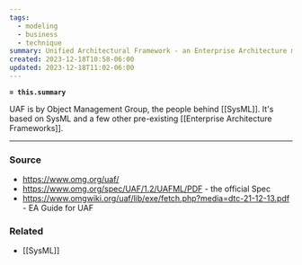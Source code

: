 ```yaml
---
tags:
  - modeling
  - business
  - technique
summary: Unified Architectural Framework - an Enterprise Architecture modeling solution
created: 2023-12-18T10:58-06:00
updated: 2023-12-18T11:02-06:00
---
```

**`= this.summary`**

UAF is by Object Management Group, the people behind [[SysML]]. It's based on SysML and a few other pre-existing [[Enterprise Architecture Frameworks]].

---
### Source
- https://www.omg.org/uaf/
- https://www.omg.org/spec/UAF/1.2/UAFML/PDF - the official Spec
- https://www.omgwiki.org/uaf/lib/exe/fetch.php?media=dtc-21-12-13.pdf - EA Guide for UAF

### Related
- [[SysML]]